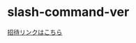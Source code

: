 # slash-command-ver

[招待リンクはこちら](https://discord.com/api/oauth2/authorize?client_id=949289830481821776&permissions=277025475600&scope=bot%20applications.commands)
